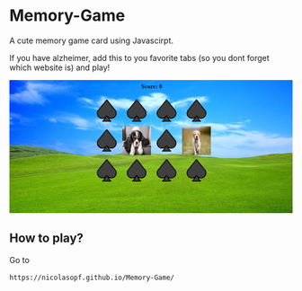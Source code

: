 # Memory-Game
A cute memory game card using Javascirpt.

If you have alzheimer, add this to you favorite tabs (so you dont forget which website is) and play!

![Screenshot of the game](images/game.png)

## How to play?
Go to
```
https://nicolasopf.github.io/Memory-Game/
```
